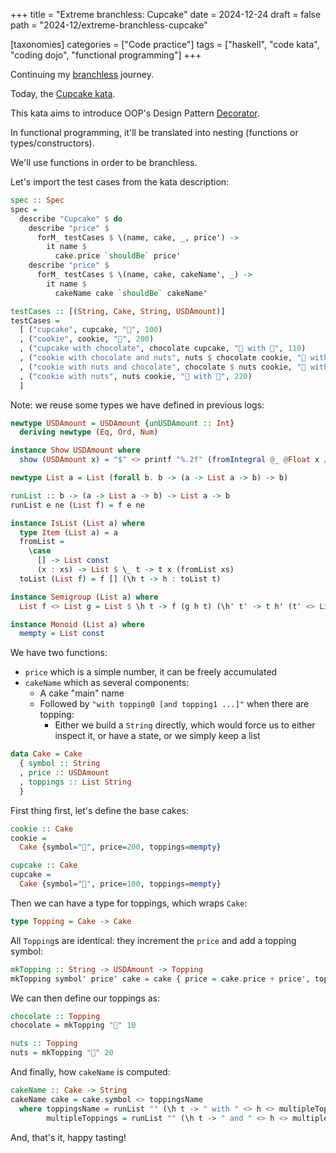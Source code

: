 +++
title = "Extreme branchless: Cupcake"
date = 2024-12-24
draft = false
path = "2024-12/extreme-branchless-cupcake"

[taxonomies]
categories = ["Code practice"]
tags = ["haskell", "code kata", "coding dojo", "functional programming"]
+++

Continuing my [branchless](@/blog/2024-11-05_extreme-branchess-2.md) journey.

Today, the [Cupcake kata](https://codingdojo.org/kata/cupcake/).

This kata aims to introduce OOP's Design Pattern [Decorator](https://en.wikipedia.org/wiki/Decorator_pattern).

In functional programming, it'll be translated into nesting (functions or types/constructors).

We'll use functions in order to be branchless.

Let's import the test cases from the kata description:

```haskell
spec :: Spec
spec =
  describe "Cupcake" $ do
    describe "price" $
      forM_ testCases $ \(name, cake, _, price') ->
        it name $
          cake.price `shouldBe` price'
    describe "price" $
      forM_ testCases $ \(name, cake, cakeName', _) ->
        it name $
          cakeName cake `shouldBe` cakeName'

testCases :: [(String, Cake, String, USDAmount)]
testCases =
  [ ("cupcake", cupcake, "🧁", 100)
  , ("cookie", cookie, "🍪", 200)
  , ("cupcake with chocolate", chocolate cupcake, "🧁 with 🍫", 110)
  , ("cookie with chocolate and nuts", nuts $ chocolate cookie, "🍪 with 🍫 and 🥜", 230)
  , ("cookie with nuts and chocolate", chocolate $ nuts cookie, "🍪 with 🥜 and 🍫", 230)
  , ("cookie with nuts", nuts cookie, "🍪 with 🥜", 220)
  ]
```

Note: we reuse some types we have defined in previous logs:

```haskell
newtype USDAmount = USDAmount {unUSDAmount :: Int}
  deriving newtype (Eq, Ord, Num)

instance Show USDAmount where
  show (USDAmount x) = "$" <> printf "%.2f" (fromIntegral @_ @Float x / 100)

newtype List a = List (forall b. b -> (a -> List a -> b) -> b)

runList :: b -> (a -> List a -> b) -> List a -> b
runList e ne (List f) = f e ne

instance IsList (List a) where
  type Item (List a) = a
  fromList =
    \case
      [] -> List const
      (x : xs) -> List $ \_ t -> t x (fromList xs)
  toList (List f) = f [] (\h t -> h : toList t)

instance Semigroup (List a) where
  List f <> List g = List $ \h t -> f (g h t) (\h' t' -> t h' (t' <> List g))

instance Monoid (List a) where
  mempty = List const
```

We have two functions:

* `price` which is a simple number, it can be freely accumulated
* `cakeName` which as several components:
  + A cake "main" name
  + Followed by `"with topping0 [and topping1 ...]"` when there are topping:
    + Either we build a `String` directly, which would force us to either inspect it, or have a state, or we simply keep a list

```haskell
data Cake = Cake
  { symbol :: String
  , price :: USDAmount
  , toppings :: List String
  }
```

First thing first, let's define the base cakes:

```haskell
cookie :: Cake
cookie =
  Cake {symbol="🍪", price=200, toppings=mempty}

cupcake :: Cake
cupcake =
  Cake {symbol="🧁", price=100, toppings=mempty}
```

Then we can have a type for toppings, which wraps `Cake`:

```haskell
type Topping = Cake -> Cake
```

All `Topping`s are identical: they increment the `price` and add a topping symbol:

```haskell
mkTopping :: String -> USDAmount -> Topping
mkTopping symbol' price' cake = cake { price = cake.price + price', toppings = cake.toppings <> [symbol']}
```

We can then define our toppings as:

```haskell
chocolate :: Topping
chocolate = mkTopping "🍫" 10

nuts :: Topping
nuts = mkTopping "🥜" 20
```

And finally, how `cakeName` is computed:

```haskell
cakeName :: Cake -> String
cakeName cake = cake.symbol <> toppingsName
  where toppingsName = runList "" (\h t -> " with " <> h <> multipleToppings t) cake.toppings
        multipleToppings = runList "" (\h t -> " and " <> h <> multipleToppings t)
```

And, that's it, happy tasting!
